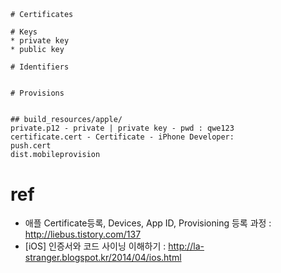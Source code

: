 
## 
```

# Certificates

# Keys
* private key
* public key

# Identifiers


# Provisions


## build_resources/apple/
private.p12 - private | private key - pwd : qwe123
certificate.cert - Certificate - iPhone Developer: 
push.cert
dist.mobileprovision
```

# ref
* 애플 Certificate등록, Devices, App ID, Provisioning 등록 과정 : http://liebus.tistory.com/137
* [iOS] 인증서와 코드 사이닝 이해하기 : http://la-stranger.blogspot.kr/2014/04/ios.html
